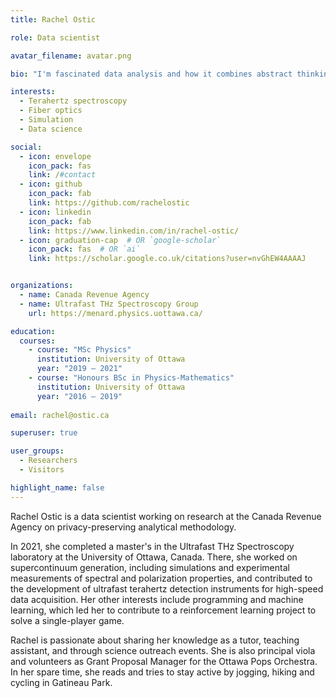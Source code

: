 ```yaml
---
title: Rachel Ostic

role: Data scientist

avatar_filename: avatar.png

bio: "I'm fascinated data analysis and how it combines abstract thinking with real world problems, and I am starting to fuse this interest with programming both personally and at work."

interests: 
  - Terahertz spectroscopy
  - Fiber optics
  - Simulation
  - Data science

social:
  - icon: envelope
    icon_pack: fas
    link: /#contact
  - icon: github
    icon_pack: fab
    link: https://github.com/rachelostic
  - icon: linkedin
    icon_pack: fab
    link: https://www.linkedin.com/in/rachel-ostic/
  - icon: graduation-cap  # OR `google-scholar`
    icon_pack: fas  # OR `ai`
    link: https://scholar.google.co.uk/citations?user=nvGhEW4AAAAJ


organizations:
  - name: Canada Revenue Agency
  - name: Ultrafast THz Spectroscopy Group
    url: https://menard.physics.uottawa.ca/

education:
  courses:
    - course: "MSc Physics"
      institution: University of Ottawa
      year: "2019 – 2021"
    - course: "Honours BSc in Physics-Mathematics"
      institution: University of Ottawa
      year: "2016 – 2019"
   
email: rachel@ostic.ca

superuser: true

user_groups:
  - Researchers
  - Visitors

highlight_name: false
---
```

Rachel Ostic is a data scientist working on research at the Canada Revenue Agency on privacy-preserving analytical methodology.

In 2021, she completed a master's in the Ultrafast THz Spectroscopy laboratory at the University of Ottawa, Canada. There, she worked on supercontinuum generation, including simulations and experimental measurements of spectral and polarization properties, and contributed to the development of ultrafast terahertz detection instruments for high-speed data acquisition. Her other interests include programming and machine learning, which led her to contribute to a reinforcement learning project to solve a single-player game. 

Rachel is passionate about sharing her knowledge as a tutor, teaching assistant, and through science outreach events. She is also principal viola and volunteers as Grant Proposal Manager for the Ottawa Pops Orchestra. In her spare time, she reads and tries to stay active by jogging, hiking and cycling in Gatineau Park.
